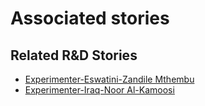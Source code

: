 # Associated stories

<!-- !!DO NOT REMOVE!! start autogenerated hyperlinks -->
## Related R&D Stories
- [Experimenter-Eswatini-Zandile Mthembu](/RnD-Archive/stories/?doc=Experimenters_SWY)
- [Experimenter-Iraq-Noor Al-Kamoosi](/RnD-Archive/stories/?doc=Experimenters_IRQ)
<!-- !!DO NOT REMOVE!! end autogenerated hyperlinks -->